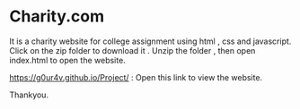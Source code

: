 # Charity.com
It is a charity website for college assignment using html , css and javascript.
Click on the zip folder to download it .
Unzip the folder , then open index.html to open the website.

https://g0ur4v.github.io/Project/ : Open this link to view the website.

Thankyou.
